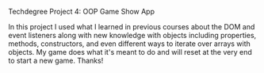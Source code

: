 Techdegree Project 4: OOP Game Show App

In this project I used what I learned in previous courses about the DOM and event listeners
along with new knowledge with objects including properties, methods, constructors, and even different
ways to iterate over arrays with objects. My game does what it's meant to do and will reset at the very end
to start a new game. Thanks!
